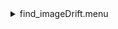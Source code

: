<details><summary>find_imageDrift.menu</summary><blockquote><pre><details><summary>find_imageDrift.cbk</summary><blockquote><pre><details><summary>&#x1F4D5; ND_IN.rcp</summary><blockquote><pre> nd in 
The above code block covers:0.00 minutes of camera integration + hardware moves and overhead</pre></blockquote></details><details><summary>&#x1F4D5; 1083_imageDrift.rcp</summary><blockquote><pre> shut	out 
 o1 62.75 
 data	tcam	both	1083.00	4 
 o1 60 
 data	tcam	both	1083.00	4 
 o1 55 
 data	tcam	both	1083.00	4 
 o1 50 
 data	tcam	both	1083.00	4 
 o1 45 
 data	tcam	both	1083.00	4 
 o1 40 
 data	tcam	both	1083.00	4 
 o1 35 
 data	tcam	both	1083.00	4 
 o1 30 
 data	tcam	both	1083.00	4 
 o1 25 
 data	tcam	both	1083.00	4 
 o1 20 
 data	tcam	both	1083.00	4 
 o1 15 
 data	tcam	both	1083.00	4 
 o1 10 
 data	tcam	both	1083.00	4 
 o1 5 
 data	tcam	both	1083.00	4 
 o1 0 
 shut in 
The above code block covers:0.34 minutes of camera integration + hardware moves and overhead</pre></blockquote></details><details><summary>&#x1F4D9; ND_OUT.rcp</summary><blockquote><pre> nd out 
The above code block covers:0.00 minutes of camera integration + hardware moves and overhead</pre></blockquote></details>The above code block covers:0.34 minutes of camera integration + hardware moves and overhead</pre></blockquote></details></pre></blockquote></details>